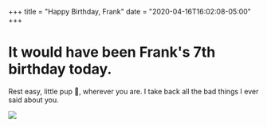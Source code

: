 +++
title = "Happy Birthday, Frank"
date = "2020-04-16T16:02:08-05:00"
+++
# It would have been Frank's 7th birthday today.

Rest easy, little pup 🐶, wherever you are. I take back all the bad things I ever said about you.

![](https://res.cloudinary.com/tobyblog/image/upload/v1587070882/img/frank.jpg)